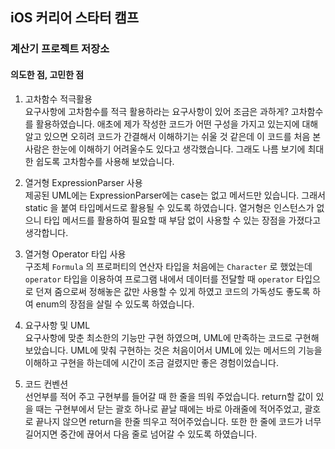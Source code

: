 ## iOS 커리어 스타터 캠프

### 계산기 프로젝트 저장소

#### 의도한 점, 고민한 점

1. 고차함수 적극활용  
요구사항에 고차함수를 적극 활용하라는 요구사항이 있어 조금은 과하게? 고차함수를 활용하였습니다. 애초에 제가 작성한 코드가 어떤 구성을 가지고 있는지에 대해 알고 있으면 오히려 코드가 간결해서 이해하기는 쉬울 것 같은데 이 코드를 처음 본 사람은 한눈에 이해하기 어려울수도 있다고 생각했습니다. 
그래도 나름 보기에 최대한 쉽도록 고차함수를 사용해 보았습니다.

2. 열거형 ExpressionParser 사용   
제공된 UML에는 ExpressionParser에는 case는 없고 메서드만 있습니다.
그래서 static 을 붙여 타입메서드로 활용될 수 있도록 하였습니다.
열거형은 인스턴스가 없으니 타입 메서드를 활용하여 필요할 때 부담 없이 사용할 수 있는 장점을 가졌다고 생각합니다. 

3. 열거형 Operator 타입 사용   
구조체 `Formula` 의 프로퍼티의 연산자 타입을 처음에는 `Character` 로 했었는데 `operator` 타입을 이용하여 프로그램 내에서 데이터를 전달할 때 `operator` 타입으로 던져 줌으로써 정해놓은 값만 사용할 수 있게 하였고 코드의 가독성도 좋도록 하여 enum의 장점을 살릴 수 있도록 하였습니다.

4. 요구사항 및 UML    
요구사항에 맞춘 최소한의 기능만 구현 하였으며, UML에 만족하는 코드로 구현해보았습니다. UML에 맞춰 구현하는 것은 처음이어서 UML에 있는 메서드의 기능을 이해하고 구현을 하는데에 시간이 조금 걸렸지만 좋은 경험이었습니다.

5. 코드 컨벤션   
선언부를 적어 주고 구현부를 들어갈 때 한 줄을 띄워 주었습니다. 
return할 값이 있을 때는 구현부에서 닫는 괄호 하나로 끝날 때에는 바로 아래줄에 적어주었고, 괄호로 끝나지 않으면 return을 한줄 띄우고 적어주었습니다.
또한 한 줄에 코드가 너무 길어지면 중간에 끊어서 다음 줄로 넘어갈 수 있도록 하였습니다.
